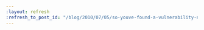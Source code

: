 ```yaml
---
:layout: refresh
:refresh_to_post_id: "/blog/2010/07/05/so-youve-found-a-vulnerability-now-what"
---
```

